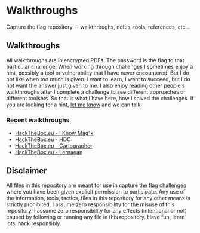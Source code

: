 # Walkthroughs
Capture the flag repository -- walkthroughs, notes, tools, references, etc...

## Walkthroughs
All walkthroughs are in encrypted PDFs.  The password is the flag to that particular challenge.  When working through challenges I sometimes enjoy a hint, possibly a tool or vulnerability that I have never encountered.  But I do not like when too much is given.  I want to learn, I want to succeed, but I do not want the answer just given to me.  I also enjoy reading other people's walkthroughs after I complete a challenge to see different approaches or different toolsets.  So that is what I have here, how I solved the challenges.  If you are looking for a hint, [let me know](https://www.twitter.com/pwlk) and we can talk.

### Recent walkthroughs
- [HackTheBox.eu - I Know Mag1k](hackthebox/web/I_Know_Mag1k.pdf)
- [HackTheBox.eu - HDC](hackthebox/web/HDC.pdf)
- [HackTheBox.eu - Cartographer](hackthebox/web/Cartographer.pdf)
- [HackTheBox.eu - Lernaean](hackthebox/web/Lernaean.pdf)

## Disclaimer
All files in this repository are meant for use in capture the flag challenges where you have been given explicit permission to participate.  Any use of the information, tools, tactics, files in this repository for any other means is strictly prohibited.  I assume zero responsibility for the misuse of this repository.  I assume zero responsibility for any effects (intentional or not) caused by following or running any file in this repository.  Have fun, learn lots, hack responsibly.